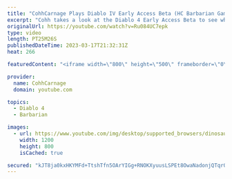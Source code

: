 ```yaml
---
title: "CohhCarnage Plays Diablo IV Early Access Beta (HC Barbarian Gameplay) - Episode 1"
excerpt: "Cohh takes a look at the Diablo 4 Early Access Beta to see what it has to offer. - Watch live at https://www.twitch.tv/cohhcarnage ..."
originalUrl: https://youtube.com/watch?v=Ru084UC7epk
type: video
length: PT25M26S
publishedDateTime: 2023-03-17T21:32:31Z
heat: 266

featuredContent: "<iframe width=\"800\" height=\"500\" frameborder=\"0\" src=\"https://www.youtube.com/embed/Ru084UC7epk\" allow=\"accelerometer; autoplay; encrypted-media; gyroscope; picture-in-picture\" allowfullscreen></iframe>"

provider:
  name: CohhCarnage
  domain: youtube.com

topics:
  - Diablo 4
  - Barbarian

images:
  - url: https://www.youtube.com/img/desktop/supported_browsers/dinosaur.png
    width: 1200
    height: 800
    isCached: true

secured: "kJT8ja0kxHKYMFd+TtshTfn5OArYIGg+RNOKXyuusLSPEt8OwaNadonjQTqrQ+UMeVsbjhBQyHL7GEUWNFrPQwhD8UZkrr2YDamv/NmwoMUu4pBNaBPAWi2+Kp85Ei8Ez6A3dOfS0NfnwIC7AmVFOfsv2l8H6H3t7xGOZ4BZs6Ox4BHaHSpMG9WUsD407JMGTrqW1T5ZFklqfB+XYPH/R2xAM33NOk3u6XOR2dtKLLlYgvfJ6lWu+AewtfpDIoB4eB8T4BITgVz0LhqZKrAu1tMMb8DODSJPPqeaFk8nTeIWRZnXHRtVFHSp8Jmd1gnSyDm6uNXQDWFyBXpQXiHWcr84V/KO5meMyr9zEVa5+wIuTLLczOpe+tGGI94058p/AD5PNJ9gxJUk/RW8q+o6fmMf9Kju22ZMmlTxCHOVRAg=;+UCEUL6klKRUbAaaNkrcsw=="
---
```


